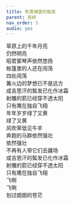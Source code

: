 ```yaml
---
title: 失落城堡的居民
parent: 张岭
nav_order: 3
audio: yes
---
```


草原上的千年月亮  
仍然明亮  
昭君冢琴声依然悠扬  
帐篷里的人还在闯荡  
四处闯荡  
篝火边的梦想已不是远方  
成吉思汗的鬓发已化作冰霜  
射雕的箭已经穿不透太阳  
只有鹰在独自飞翔  
年年岁岁绿了又黄  
绿了又黄  
风吹草低见牛羊  
奔跑的马群依然强壮  
依然强壮  
不再有人带它们去疆场  
成吉思汗的鬓发已化作冰霜  
射雕的箭已经穿不透太阳  
只有鹰在独自飞翔  
飞啊  
飞啊  
划过朗朗的苍茫
